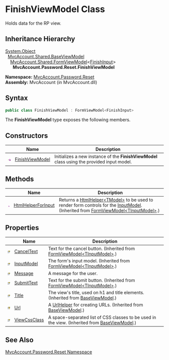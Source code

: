 FinishViewModel Class
=====================
Holds data for the RP view.


Inheritance Hierarchy
---------------------
[System.Object][1]  
  [MvcAccount.Shared.BaseViewModel][2]  
    [MvcAccount.Shared.FormViewModel][3]&lt;[FinishInput][4]>  
      **MvcAccount.Password.Reset.FinishViewModel**  

**Namespace:** [MvcAccount.Password.Reset][5]  
**Assembly:** MvcAccount (in MvcAccount.dll)

Syntax
------

```csharp
public class FinishViewModel : FormViewModel<FinishInput>
```

The **FinishViewModel** type exposes the following members.


Constructors
------------

                 | Name                 | Description                                                                                 
---------------- | -------------------- | ------------------------------------------------------------------------------------------- 
![Public method] | [FinishViewModel][6] | Initializes a new instance of the **FinishViewModel** class using the provided input model. 


Methods
-------

                 | Name                    | Description                                                                                                                                           
---------------- | ----------------------- | ----------------------------------------------------------------------------------------------------------------------------------------------------- 
![Public method] | [HtmlHelperForInput][7] | Returns a [HtmlHelper&lt;TModel>][8] to be used to render form controls for the [InputModel][9]. (Inherited from [FormViewModel&lt;TInputModel>][3].) 


Properties
----------

                      | Name               | Description                                                                                        
--------------------- | ------------------ | -------------------------------------------------------------------------------------------------- 
![Public property]    | [CancelText][10]   | Text for the cancel button. (Inherited from [FormViewModel&lt;TInputModel>][3].)                   
![Public property]    | [InputModel][9]    | The form's input model. (Inherited from [FormViewModel&lt;TInputModel>][3].)                       
![Public property]    | [Message][11]      | A message for the user.                                                                            
![Public property]    | [SubmitText][12]   | Text for the submit button. (Inherited from [FormViewModel&lt;TInputModel>][3].)                   
![Public property]    | [Title][13]        | The view's title, used on h1 and title elements. (Inherited from [BaseViewModel][2].)              
![Protected property] | [Url][14]          | A [UrlHelper][15] for creating URLs. (Inherited from [BaseViewModel][2].)                          
![Public property]    | [ViewCssClass][16] | A space-separated list of CSS classes to be used in the view. (Inherited from [BaseViewModel][2].) 


See Also
--------
[MvcAccount.Password.Reset Namespace][5]  

[1]: http://msdn.microsoft.com/en-us/library/e5kfa45b
[2]: ../../MvcAccount.Shared/BaseViewModel/README.md
[3]: ../../MvcAccount.Shared/FormViewModel_1/README.md
[4]: ../FinishInput/README.md
[5]: ../README.md
[6]: _ctor.md
[7]: ../../MvcAccount.Shared/FormViewModel_1/HtmlHelperForInput.md
[8]: http://msdn.microsoft.com/en-us/library/dd492619
[9]: ../../MvcAccount.Shared/FormViewModel_1/InputModel.md
[10]: ../../MvcAccount.Shared/FormViewModel_1/CancelText.md
[11]: Message.md
[12]: ../../MvcAccount.Shared/FormViewModel_1/SubmitText.md
[13]: ../../MvcAccount.Shared/BaseViewModel/Title.md
[14]: ../../MvcAccount.Shared/BaseViewModel/Url.md
[15]: http://msdn.microsoft.com/en-us/library/dd492578
[16]: ../../MvcAccount.Shared/BaseViewModel/ViewCssClass.md
[Public method]: ../../_icons/pubmethod.gif "Public method"
[Public property]: ../../_icons/pubproperty.gif "Public property"
[Protected property]: ../../_icons/protproperty.gif "Protected property"